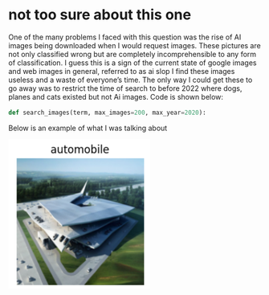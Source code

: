 # not too sure about this one
One of the many problems I faced with this question was the rise of AI images being downloaded when I would request images. These pictures are not only classified wrong but are completely incomprehensible to any form of classification. I guess this is a sign of the current state of google images and web images in general, referred to as ai slop I find these images useless and a waste of everyone’s time. The only way I could get these to go away was to restrict the time of search to before 2022 where dogs, planes and cats existed but not Ai images. Code is shown below:

```python
def search_images(term, max_images=200, max_year=2020):
```

Below is an example of what I was talking about

![](/images/aislop.png "current state of web images")
